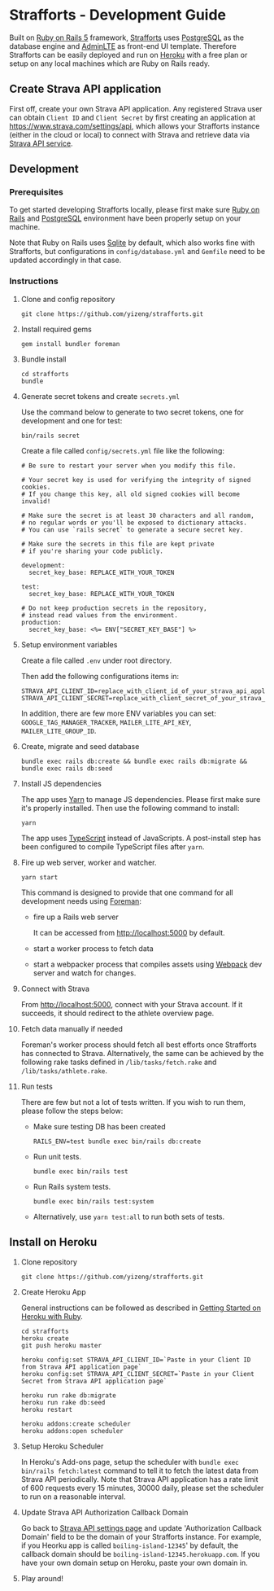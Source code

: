 # Strafforts - Development Guide

Built on [Ruby on Rails 5][Ruby on Rails] framework,
[Strafforts][Strafforts] uses [PostgreSQL][PostgreSQL] as the database engine and [AdminLTE][AdminLTE] as front-end UI template.
Therefore Strafforts can be easily deployed and run on [Heroku][Heroku]
with a free plan or setup on any local machines which are Ruby on Rails ready.

## Create Strava API application

First off, create your own Strava API application.
Any registered Strava user can obtain `Client ID` and `Client Secret`
by first creating an application at <https://www.strava.com/settings/api>,
which allows your Strafforts instance (either in the cloud or local) to connect with Strava
and retrieve data via [Strava API service][Strava API].

## Development

### Prerequisites

To get started developing Strafforts locally,
please first make sure [Ruby on Rails][Ruby on Rails]
and [PostgreSQL][PostgreSQL] environment have been properly setup on your machine.

Note that Ruby on Rails uses [Sqlite][Sqlite] by default, which also works fine with Strafforts,
but configurations in `config/database.yml` and `Gemfile` need to be updated accordingly in that case.

### Instructions

1. Clone and config repository

       git clone https://github.com/yizeng/strafforts.git

1. Install required gems

       gem install bundler foreman

1. Bundle install

       cd strafforts
       bundle

1. Generate secret tokens and create `secrets.yml`

    Use the command below to generate to two secret tokens, one for development and one for test:

       bin/rails secret

    Create a file called `config/secrets.yml` file like the following:

       # Be sure to restart your server when you modify this file.

       # Your secret key is used for verifying the integrity of signed cookies.
       # If you change this key, all old signed cookies will become invalid!

       # Make sure the secret is at least 30 characters and all random,
       # no regular words or you'll be exposed to dictionary attacks.
       # You can use `rails secret` to generate a secure secret key.

       # Make sure the secrets in this file are kept private
       # if you're sharing your code publicly.

       development:
         secret_key_base: REPLACE_WITH_YOUR_TOKEN

       test:
         secret_key_base: REPLACE_WITH_YOUR_TOKEN

       # Do not keep production secrets in the repository,
       # instead read values from the environment.
       production:
         secret_key_base: <%= ENV["SECRET_KEY_BASE"] %>

1. Setup environment variables

    Create a file called `.env` under root directory.

    Then add the following configurations items in:

       STRAVA_API_CLIENT_ID=replace_with_client_id_of_your_strava_api_application
       STRAVA_API_CLIENT_SECRET=replace_with_client_secret_of_your_strava_api_application

    In addition, there are few more ENV variables you can set: `GOOGLE_TAG_MANAGER_TRACKER`,
    `MAILER_LITE_API_KEY`, `MAILER_LITE_GROUP_ID`.

1. Create, migrate and seed database

       bundle exec rails db:create && bundle exec rails db:migrate && bundle exec rails db:seed

1. Install JS dependencies

    The app uses [Yarn][Yarn] to manage JS dependencies. Please first make sure it's properly installed. Then use the following command to install:

       yarn

    The app uses [TypeScript][TypeScript] instead of JavaScripts. A post-install step has been configured to compile TypeScript files after `yarn`.

1. Fire up web server, worker and watcher.

       yarn start

      This command is designed to provide that one command for all development needs using [Foreman][Foreman]:
      - fire up a Rails web server

        It can be accessed from <http://localhost:5000> by default.
      - start a worker process to fetch data
      - start a webpacker process that compiles assets using [Webpack][Webpack] dev server and watch for changes.

1. Connect with Strava

      From <http://localhost:5000>, connect with your Strava account.
      If it succeeds, it should redirect to the athlete overview page.

1. Fetch data manually if needed

    Foreman's worker process should fetch all best efforts once Strafforts has connected to Strava. Alternatively, the same can be achieved by the following rake tasks defined in `/lib/tasks/fetch.rake` and `/lib/tasks/athlete.rake`.

1. Run tests

      There are few but not a lot of tests written. If you wish to run them, please follow the steps below:

      - Make sure testing DB has been created

            RAILS_ENV=test bundle exec bin/rails db:create

      - Run unit tests.

            bundle exec bin/rails test

      - Run Rails system tests.

            bundle exec bin/rails test:system

      - Alternatively, use `yarn test:all` to run both sets of tests.

## Install on Heroku

1. Clone repository

       git clone https://github.com/yizeng/strafforts.git

1. Create Heroku App

    General instructions can be followed as described in [Getting Started on Heroku with Ruby](https://devcenter.heroku.com/articles/getting-started-with-ruby#introduction).

       cd strafforts
       heroku create
       git push heroku master

       heroku config:set STRAVA_API_CLIENT_ID=`Paste in your Client ID from Strava API application page`
       heroku config:set STRAVA_API_CLIENT_SECRET=`Paste in your Client Secret from Strava API application page`

       heroku run rake db:migrate
       heroku run rake db:seed
       heroku restart

       heroku addons:create scheduler
       heroku addons:open scheduler

1. Setup Heroku Scheduler

    In Heroku's Add-ons page, setup the scheduler with `bundle exec bin/rails fetch:latest` command
    to tell it to fetch the latest data from Strava API periodically.
    Note that Strava API application has a rate limit of 600 requests every 15 minutes, 30000 daily,
    please set the scheduler to run on a reasonable interval.

1. Update Strava API Authorization Callback Domain

    Go back to [Strava API settings page][Strava API settings page]
    and update 'Authorization Callback Domain' field to be the domain of your Strafforts instance.
    For example, if you Heorku app is called `boiling-island-12345`' by default,
    the callback domain should be `boiling-island-12345.herokuapp.com`.
    If you have your own domain setup on Heroku, paste your own domain in.

1. Play around!

[Strava API]: https://developers.strava.com/docs/reference/
[Strava API settings page]: https://www.strava.com/settings/api
[estimated best efforts]: https://support.strava.com/hc/en-us/articles/216917127-Estimated-Best-Efforts-for-Running
[Strafforts]: https://www.strafforts.com
[strava-best-efforts]: https://github.com/yizeng/strava-best-efforts
[yizeng.me]: https://yizeng.me
[License]: https://raw.github.com/yizeng/strafforts/master/LICENSE
[Ruby on Rails]: http://rubyonrails.org/
[PostgreSQL]: https://www.postgresql.org/
[AdminLTE]: https://github.com/almasaeed2010/AdminLTE
[Sqlite]: https://sqlite.org/
[Heroku]: https://www.heroku.com/
[Foreman]: https://github.com/ddollar/foreman
[Yarn]: https://yarnpkg.com/en/
[TypeScript]: https://www.typescriptlang.org/
[Webpack]: https://webpack.js.org/
